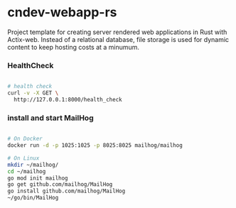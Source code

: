 # cndev-webapp-rs

Project template for creating server rendered web applications in Rust with Actix-web. Instead of a relational database, file storage is used for dynamic content to keep hosting costs at a minumum. 

### HealthCheck
```bash

# health check
curl -v -X GET \
  http://127.0.0.1:8000/health_check

```

### install and start MailHog
```bash

# On Docker
docker run -d -p 1025:1025 -p 8025:8025 mailhog/mailhog

# On Linux
mkdir ~/mailhog/
cd ~/mailhog
go mod init mailhog
go get github.com/mailhog/MailHog
go install github.com/mailhog/MailHog
~/go/bin/MailHog

```
